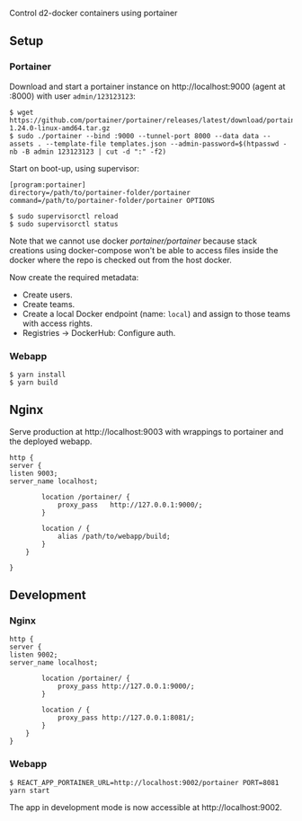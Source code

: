 Control d2-docker containers using portainer

## Setup

### Portainer

Download and start a portainer instance on http://localhost:9000 (agent at :8000) with user `admin/123123123`:

```
$ wget https://github.com/portainer/portainer/releases/latest/download/portainer-1.24.0-linux-amd64.tar.gz
$ sudo ./portainer --bind :9000 --tunnel-port 8000 --data data --assets . --template-file templates.json --admin-password=$(htpasswd -nb -B admin 123123123 | cut -d ":" -f2)
```

Start on boot-up, using supervisor:

```
[program:portainer]
directory=/path/to/portainer-folder/portainer
command=/path/to/portainer-folder/portainer OPTIONS
```

```
$ sudo supervisorctl reload
$ sudo supervisorctl status
```

Note that we cannot use docker _portainer/portainer_ because stack creations using docker-compose won't be able to access files inside the docker where the repo is checked out from the host docker.

Now create the required metadata:

-   Create users.
-   Create teams.
-   Create a local Docker endpoint (name: `local`) and assign to those teams with access rights.
-   Registries -> DockerHub: Configure auth.

### Webapp

```
$ yarn install
$ yarn build
```

## Nginx

Serve production at http://localhost:9003 with wrappings to portainer and the deployed webapp.

```
http {
server {
listen 9003;
server_name localhost;

        location /portainer/ {
            proxy_pass   http://127.0.0.1:9000/;
        }

        location / {
            alias /path/to/webapp/build;
        }
    }

}
```

## Development

### Nginx

```
http {
server {
listen 9002;
server_name localhost;

        location /portainer/ {
            proxy_pass http://127.0.0.1:9000/;
        }

        location / {
            proxy_pass http://127.0.0.1:8081/;
        }
    }
}
```

### Webapp

```
$ REACT_APP_PORTAINER_URL=http://localhost:9002/portainer PORT=8081 yarn start
```

The app in development mode is now accessible at http://localhost:9002.
